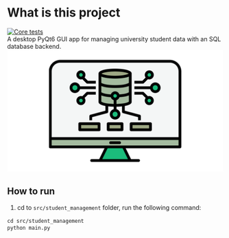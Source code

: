 # What is this project
[![Core tests](https://github.com/ltuala/student_management/actions/workflows/test.yml/badge.svg)](https://github.com/ltuala/student_management/actions/workflows/test.yml)  
A desktop PyQt6 GUI app for managing university student data with an SQL database backend.
![Student Management System](resources/icons/17.png)
## How to run
1. cd to `src/student_management` folder, run the following command:
```
cd src/student_management
python main.py
```